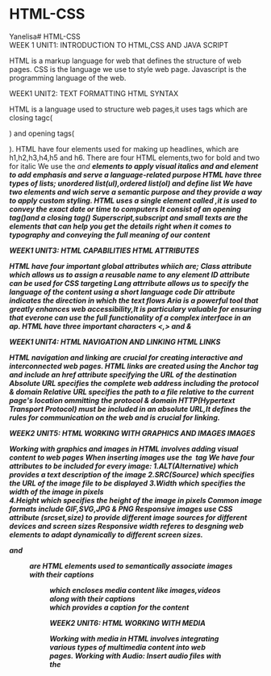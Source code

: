 # HTML-CSS
Yanelisa# HTML-CSS   
WEEK 1
UNIT1: INTRODUCTION TO HTML,CSS AND JAVA SCRIPT

HTML is a markup language for web that defines the structure of web pages.
CSS is the language we use to style web page.
Javascript is  the programming language of the web.

WEEK1 
UNIT2: TEXT FORMATTING
HTML SYNTAX


HTML is a language used to structure web pages,it uses tags which are closing tagc(<p>) and opening tags(</p>).
HTML have four elements used for making up headlines, which are h1,h2,h3,h4,h5 and h6.
There are four HTML elements,two for bold and two for italic
We use the <i> and <b> elements to apply visual italics and <em> and <strong> element to add emphasis and serve a language-related purpose
HTML have three types of lists; unordered list(ul),ordered list(ol) and define list
We have two elements <cite> and <block quotes> wich serve a semantic purpose and they provide a way to apply custom styling.
HTML uses a single element called  <time>,it is used to convey the exact date or time to computers
It consist of an opening tag(<time>)and a closing tag(</time>)
Superscript,subscript and small texts are the elements that can help you get the details right when it comes to typography and conveying the full meaning of our content

WEEK1 
UNIT3: HTML CAPABILITIES
HTML ATTRIBUTES

HTML have four important global attributes whiich are;
Class attribute which allows us to assign a reusable name to any element 
ID attribute can be used for CSS targeting
Lang attrribute allows us to specify the language of the content using a short language code
Dir attribute indicates the direction in which the text flows
Aria is a powerful tool that greatly enhances web accessibility,It is particulary valuable for ensuring that everone can use the full functionality of a complex interface in an ap.
HTML have three important characters <,> and &

WEEK1
UNIT4: HTML NAVIGATION AND LINKING
HTML LINKS

HTML navigation and linking are crucial for creating interactive and interconnected web pages.
HTML links are created using the Anchor<a> tag and include an href attribute specifying the URL of the destination
Absolute URL specifies the complete web address including the protocol & domain
Relative URL specifies the path to a file relative to the current page's location ommitting the protocol & domain
HTTP(Hypertext Transport Protocol) must be included in an absolute URL,It defines the rules for communication on the web and is crucial for linking.

WEEK2 
UNIT5: HTML WORKING WITH GRAPHICS AND IMAGES
IMAGES

Working with graphics and images in HTML involves adding visual content to web pages
When inserting images use the <img> tag 
We have four attributes to be included for every image:
1.ALT(Alternative) which provides a text description of the image
2.SRC(Source) which specifies the URL of the image file to be displayed
3.Width which specifies the width of the image in pixels      
4.Height which specifies the height of the image in pixels
Common image formats include GIF,SVG,JPG & PNG
Responsive images use CSS attribute (srcset,size) to provide different image sources for different devices and screen sizes
Responsive width referes to desgning web elements to adapt dynamically to different screen sizes.
<figcaption> and <figure> are HTML elements used to semantically associate images with their captions
<figure> which encloses media content like images,videos along with their captions
<figcaption> which provides a caption for the content

WEEK2
UNIT6: HTML WORKING WITH MEDIA

Working with media in HTML involves integrating various types of multimedia content into web pages.
Working with Audio: Insert audio files with the <audio> tag. Specify audio sources (src attribute) and optional attributes like controls for playback control.
Working with Video: Embed videos using the <video> tag. Provide video sources (src attribute) and optional attributes like controls for playback control.
Working with Captions and Subtitles: Include captions for accessibility using <track> element. Provide alternative text or transcripts for audio content.
Embedding Media via Iframes: Embed external content using <iframe> tag.Specify the source URL with the src attribute. 

WEEK2
UNIT7: HTML CONTENT IDENTIFICATION

Involves uniquely identifying elements in HTML,done using id attribute for individual identification and class attribute for grouping.
HTML supports multiple languages through the lang attribute,helps in indicating the language used in the content for accessibility and search engine optimization.
Generic elements like <div> and <span> are used for structuring content.
They have no inherent meaning and are styled or scripted as needed.         
<div>: Used for creating divisions or sections in a document.
<span>: Used for applying styles to inline elements or grouping inline elements for scripting purposes.

WEEK2
UNIT8: HTML INTERGRATION

Involves using HTML code in different context to create content,structure and functionality.
An HTML page is structured using various HTML tags, each serving a specific purpose. A typical HTML document has a basic structure that includes:
<!DOCTYPE html>: Declares the document type and version of HTML.
<html>: The root element of an HTML page.
<head>: Contains meta-information about the document, like its title and links to scripts and stylesheets.
<body>: Contains the content of the document, such as text, images, links, and other media.
The head of an HTML document (<head> tag) includes elements that are not directly visible to users but are crucial for the document's metadata, linking resources, and other configurations:
<title>: Specifies the title of the document, which appears in the browser's title bar or tab.
<meta>: Provides metadata about the HTML document, such as character set, author, and viewport settings.
<link>: Used to link external resources like CSS files to style the HTML document.
<script>: Used to include JavaScript files or code which can manipulate the HTML document's content or behavior.
<style>: Contains internal CSS styles for the document.
Content structuring involves organizing elements within a webpage to create a logical hierarchy and layout.It includes using semantic elements like:
Main:The main element is used once per webpage and tells the browser where the main content is located.
Header: Head is where the file's metadata lives and is not displayed to users. Header is used for site headers, article headers, and headers within the content. A header is usually found at the top of most web pages and may include a logo, site name, and navigation.
Footer:The footer signifies that there are extra things to convey, regardless of its position on the page.
Article:Some articles begin with metadata like hashtags or share buttons, which are suitable for a footer element. The article element wraps around any type of content unit, whether it is a long written article, a short snippet, a teaser card, a tweet, or even an app element. It represents a standalone unit of content.
Section:The section element is used to mark sections of content. For example, in a long essay with subheadings, each segment can be wrapped in a section element. It is also useful for dividing different topic zones on a website. Each section typically starts with its own headline.
Aside:the aside element is for content that is off to the side, like sidebar information or additional details that accompany an article but are not part of its main flow. Advertisements can also be marked as an aside. Although the position on the page does not matter, the semantic meaning of these elements is crucial. The visual layout often conveys meaning, and these HTML elements help transfer that meaning from the design to the content.

WEEK3
UNIT9:WORKING WITH FORMS AND INTERACTIVE ELEMENTS

HTML Form Tag: Use the <form> tag to define a form on your webpage.
Form Controls: These are elements used within a form to collect user input.
Text input: <input type="text">
Password input: <input type="password">
Checkbox: <input type="checkbox">
Radio buttons: <input type="radio">
Select dropdown: <select><option>...</option></select>
Textarea: <textarea></textarea>
Form Submission:Specify the action attribute of the form tag to determine where the form is sent.
Form Submssion Handling:Use JavaScript to handle form submission asynchronously (preventDefault() method),Validate form data before submission and display error messages if validation fails.
AJAX Form Submission:Submit forms asynchronously using AJAX and Update parts of the page dynamically without reloading the entire page.
Form Reset:Allow users to reset form fields to their default values and Use the <input type="reset"> button or JavaScript to reset form fields.
Autofill and Autofocus:Use the autofocus attribute to automatically focus on a form element when the page loads and Use the autocomplete attribute to control autofill behavior.
File Upload:Allow users to upload files using the <input type="file"> element and Handle file uploads on the server-side.
Hidden Fields:Use <input type="hidden"> to store data in the form that is not visible to the user and Useful for passing additional data along with form submissions.
Date and Time Picker:Use HTML5 date and time input types (<input type="date">, <input type="time">, <input type="datetime-local">) or JavaScript libraries for date and time selection.
Form Accessibility:Ensure forms are accessible to users with disabilities by providing proper labels, ARIA attributes, and keyboard navigation.

WEEK3
UNIT10: ORGANIZING TABULAR INFORMATION IN HTML

Organizing tabular information in HTML involves using the <table>, <tr>, <th>, and <td> tags.
table>: Defines the table.
<tr>: Defines a row within the table.
<th>: Defines a header cell (typically bold and centered).
<td>: Defines a data cell.
Define Headers:Use <th> within <tr> to define column headers.
Add Data:Use <td> within <tr> to add data cells.
Multiple Rows:Add more <tr> for additional rows.
Styling:Apply CSS to style the table, rows, headers, and cells as needed.

WEEK3
UNIT1: INTRODUCTION TO CSS

CSS(Cascading Style Sheet) is a stylesheet language used to describe the presentation of a document in HTML.
CSS describes how elements should be rendered on screen, on paper, in speech, or on other media.
CSS has two parts:
1.The selector:Indicates the HTML element you want to style.
2.The declaration block:Contains one or more declarations separated by semicolons. 
In CSS, each style declaration consists of two parts:
1.A property: The aspect of the element you want to change (e.g., color, width, height).
2.A value: Assigned to properties to specify how to style the elements.
Comments are used in CSS to explain your code and can help you and others understand the intention behind your CSS rules.
Element selectors allow you to apply styles to HTML elements directly. When you use an element selector, all elements of that type in the document will be styled according to the CSS rule defined.
Class selectors target HTML elements that have a specific class attribute followed by the class name.They are defined using a period ('.') followed by the class name.
When multiple selectors share the same style declarations, they can be grouped together to reduce code redundancy. To group selectors, separate each selector with a comma.
Descendent selectors target elements that are nested within other elements, allowing you to style specific elements within a particular context.








  






